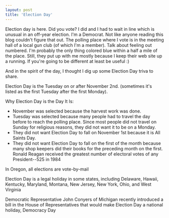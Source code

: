 ```yaml
---
layout: post  
title: 'Election Day'
---
```

Election day is here. Did you vote? I did and I had to wait in line which is unusual in an off-year election. I'm a Democrat. Not like anyone reading this blog couldn't figure that out. The polling place where I vote is in the meeting hall of a local gun club (of which I'm a member). Talk about feeling out numbered. I'm probably the only thing colored blue within a half a mile of the place. Still, they put up with me mostly because I keep their web site up a running. If you're going to be different at least be useful :)  
  
And in the spirit of the day, I thought I dig up some Election Day triva to share.  
  
Election Day is the Tuesday on or after November 2nd. (sometimes it's listed as the first Tuesday after the first Monday).  
  
Why Election Day is the Day It Is:  


  * November was selected because the harvest work was done.
  * Tuesday was selected because many people had to travel the day before to reach the polling place. Since most people did not travel on Sunday for religious reasons, they did not want it to be on a Monday.
  * They did not want Election Day to fall on November 1st because it is All Saints Day.
  * They did not want Election Day to fall on the first of the month because many shop keepers did their books for the preceding month on the first.
Ronald Reagan received the greatest number of electoral votes of any President--525 in 1984  
  
In Oregon, all elections are vote-by-mail  
  
Election Day is a legal holiday in some states, including Delaware, Hawaii, Kentucky, Maryland, Montana, New Jersey, New York, Ohio, and West Virginia  
  
Democratic Representative John Conyers of Michigan recently introduced a bill in the House of Representatives that would make Election Day a national holiday, Democracy Day  
  

